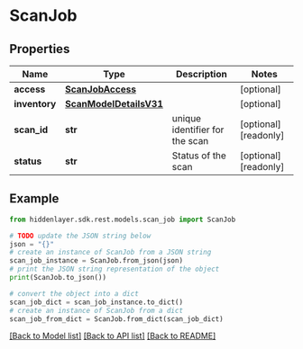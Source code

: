 # ScanJob


## Properties

Name | Type | Description | Notes
------------ | ------------- | ------------- | -------------
**access** | [**ScanJobAccess**](ScanJobAccess.md) |  | [optional] 
**inventory** | [**ScanModelDetailsV31**](ScanModelDetailsV31.md) |  | [optional] 
**scan_id** | **str** | unique identifier for the scan | [optional] [readonly] 
**status** | **str** | Status of the scan | [optional] [readonly] 

## Example

```python
from hiddenlayer.sdk.rest.models.scan_job import ScanJob

# TODO update the JSON string below
json = "{}"
# create an instance of ScanJob from a JSON string
scan_job_instance = ScanJob.from_json(json)
# print the JSON string representation of the object
print(ScanJob.to_json())

# convert the object into a dict
scan_job_dict = scan_job_instance.to_dict()
# create an instance of ScanJob from a dict
scan_job_from_dict = ScanJob.from_dict(scan_job_dict)
```
[[Back to Model list]](../README.md#documentation-for-models) [[Back to API list]](../README.md#documentation-for-api-endpoints) [[Back to README]](../README.md)



